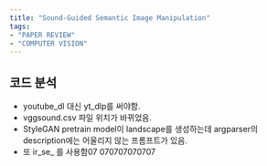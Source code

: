 ```yaml
---
title: "Sound-Guided Semantic Image Manipulation"
tags:
- "PAPER REVIEW"
- "COMPUTER VISION"
---
```








## 코드 분석
- youtube_dl 대신 yt_dlp를 써야함.
- vggsound.csv 파일 위치가 바뀌었음.
- StyleGAN pretrain model이 landscape를 생성하는데 argparser의 description에는 어울리지 않는 프롬프트가 있음.
- 또 ir_se_ 를 사용함07 070707070707